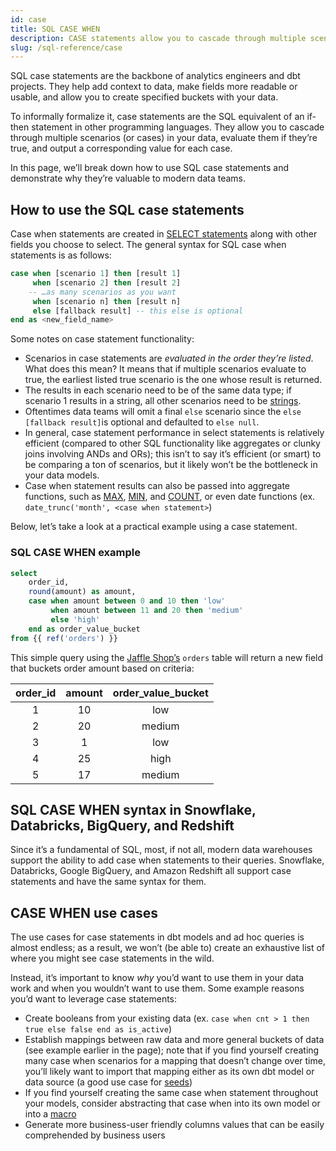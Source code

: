 ```yaml
---
id: case
title: SQL CASE WHEN
description: CASE statements allow you to cascade through multiple scenarios (or cases) in your data, evaluate them if they’re true, and output a corresponding value for each case.
slug: /sql-reference/case
---
```


<head>
    <title>Working with the SQL CASE statements</title>
</head>

SQL case statements are the backbone of analytics engineers and dbt projects. They help add context to data, make fields more readable or usable, and allow you to create specified buckets with your data.

To informally formalize it, case statements are the SQL equivalent of an if-then statement in other programming languages. They allow you to cascade through multiple scenarios (or cases) in your data, evaluate them if they’re true, and output a corresponding value for each case.

In this page, we’ll break down how to use SQL case statements and demonstrate why they’re valuable to modern data teams.

## How to use the SQL case statements

Case when statements are created in [SELECT statements](/sql-reference/select) along with other fields you choose to select. The general syntax for SQL case when statements is as follows:

```sql
case when [scenario 1] then [result 1]
     when [scenario 2] then [result 2]
    -- …as many scenarios as you want
     when [scenario n] then [result n]
     else [fallback result] -- this else is optional
end as <new_field_name>
```

Some notes on case statement functionality:
- Scenarios in case statements are *evaluated in the order they’re listed*. What does this mean? It means that if multiple scenarios evaluate to true, the earliest listed true scenario is the one whose result is returned.
- The results in each scenario need to be of the same data type; if scenario 1 results in a string, all other scenarios need to be [strings](/sql-reference/strings).
- Oftentimes data teams will omit a final `else` scenario since the `else [fallback result]`is optional and defaulted to `else null`.
- In general, case statement performance in select statements is relatively efficient (compared to other SQL functionality like aggregates or clunky joins involving ANDs and ORs); this isn’t to say it’s efficient (or smart) to be comparing a ton of scenarios, but it likely won’t be the bottleneck in your data models.
- Case when statement results can also be passed into aggregate functions, such as [MAX](/sql-reference/max), [MIN](/sql-reference/min), and [COUNT](/sql-reference/count), or even date functions (ex. `date_trunc('month', <case when statement>`)

Below, let’s take a look at a practical example using a case statement.

### SQL CASE WHEN example

```sql
select
    order_id,
    round(amount) as amount,
    case when amount between 0 and 10 then 'low'
         when amount between 11 and 20 then 'medium'
         else 'high'
    end as order_value_bucket
from {{ ref('orders') }}
```

This simple query using the [Jaffle Shop’s](https://github.com/dbt-labs/jaffle_shop) `orders` table will return a new field that buckets order amount based on criteria:

| **order_id** | **amount** | **order_value_bucket** |
|:---:|:---:|:---:|
| 1 | 10 | low |
| 2 | 20 | medium |
| 3 | 1 | low |
| 4 | 25 | high |
| 5 | 17 | medium |

## SQL CASE WHEN syntax in Snowflake, Databricks, BigQuery, and Redshift

Since it’s a fundamental of SQL, most, if not all, modern data warehouses support the ability to add case when statements to their queries. Snowflake, Databricks, Google BigQuery, and Amazon Redshift all support case statements and have the same syntax for them.

## CASE WHEN use cases

The use cases for case statements in dbt models and ad hoc queries is almost endless; as a result, we won’t (be able to) create an exhaustive list of where you might see case statements in the wild.

Instead, it’s important to know *why* you’d want to use them in your data work and when you wouldn’t want to use them. Some example reasons you’d want to leverage case statements:
- Create booleans from your existing data (ex. `case when cnt > 1 then true else false end as is_active`)
- Establish mappings between raw data and more general buckets of data (see example earlier in the page); note that if you find yourself creating many case when scenarios for a mapping that doesn’t change over time, you’ll likely want to import that mapping either as its own dbt model or data source (a good use case for [seeds](https://docs.getdbt.com/docs/build/seeds))
- If you find yourself creating the same case when statement throughout your models, consider abstracting that case when into its own model or into a <Term id="dry" /> [macro](https://docs.getdbt.com/docs/build/jinja-macros)
- Generate more business-user friendly columns values that can be easily comprehended by business users
